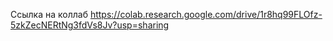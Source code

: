 Ссылка на коллаб
https://colab.research.google.com/drive/1r8hq99FLOfz-5zkZecNERtNg3fdVs8Jv?usp=sharing
